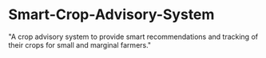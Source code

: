 # Smart-Crop-Advisory-System
"A crop advisory system to provide smart recommendations and tracking of their crops for small and marginal farmers."
